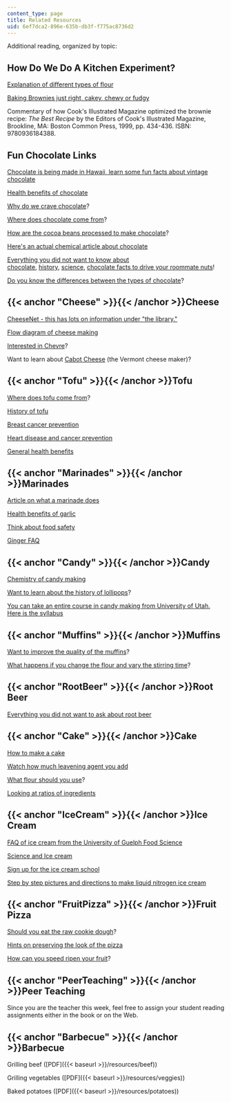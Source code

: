 ```yaml
---
content_type: page
title: Related Resources
uid: 6ef7dca2-896e-635b-db3f-f775ac8736d2
---
```


Additional reading, organized by topic:

How Do We Do A Kitchen Experiment?
----------------------------------

[Explanation of different types of flour](http://www.taunton.com/finecooking/articles/choosing-flour-for-baking.aspx)

[Baking Brownies just right, cakey, chewy or fudgy](http://www.taunton.com/finecooking/articles/how-to/brownies-chewy-cakey-fudgy.aspx)

Commentary of how Cook's Illustrated Magazine optimized the brownie recipe: _The Best Recipe_ by the Editors of Cook's Illustrated Magazine, Brookline, MA: Boston Common Press, 1999, pp. 434-436. ISBN: 9780936184388.

Fun Chocolate Links
-------------------

[Chocolate is being made in Hawaii, learn some fun facts about vintage chocolate](http://www.hawaiianchocolate.com/)

[Health benefits of chocolate](http://www.exploratorium.edu/exploring/exploring_chocolate/choc_7.html)

[Why do we crave chocolate](http://www.exploratorium.edu/exploring/exploring_chocolate/choc_8.html)?

[Where does chocolate come from](http://www.exploratorium.edu/exploring/exploring_chocolate/choc_2.html)?

[How are the cocoa beans processed to make chocolate](http://www.foodsci.uoguelph.ca/deicon/chocolate.gif)?

[Here's an actual chemical article about chocolate](http://pubs.acs.org/cen/whatstuff/stuff/7849sci5.html)

[Everything you did not want to know about chocolate](http://web.archive.org/web/20030608213756/www.cbc.ca/news/indepth/chocolate/), [history](http://web.archive.org/web/20030620155502/www.cbc.ca/news/indepth/chocolate/history.html), [science](http://web.archive.org/web/20030707140906/www.cbc.ca/news/indepth/chocolate/science.html), [chocolate facts to drive your roommate nuts](http://web.archive.org/web/20011116215817/www.cbc.ca/news/indepth/chocolate/nuts.html)!

[Do you know the differences between the types of chocolate](http://www.taunton.com/finecooking/articles/sorting-out-chocolate.aspx)?

{{< anchor "Cheese" >}}{{< /anchor >}}Cheese
--------------------------------------------

[CheeseNet - this has lots on information under "the library."](http://web.archive.org/web/20020122062720/http://cheesenet.wgx.com/)

[Flow diagram of cheese making](http://web.archive.org/web/20020611182850/http://www.ebs.hw.ac.uk/SDA/cheese2.html)

[Interested in Chevre](http://www.cypressgrovechevre.com/experience/section_2.1.html)?

Want to learn about [Cabot Cheese](http://www.cabotcheese.com/) (the Vermont cheese maker)?

{{< anchor "Tofu" >}}{{< /anchor >}}Tofu
----------------------------------------

[Where does tofu come from](http://www.soymilkmaker.com/making_tofu.html)?

[History of tofu](http://www.soya.be/history-of-tofu.php)

[Breast cancer prevention](http://www.mnwelldir.org/docs/cancer2/breast.htm#Soy)

[Heart disease and cancer prevention](http://www.cancertutor.com/Prevention.html)

[General health benefits](http://web.archive.org/web/20040817094617/http://ndnd.essortment.com/soyhealthbenef_rsdr.htm)

{{< anchor "Marinades" >}}{{< /anchor >}}Marinades
--------------------------------------------------

[Article on what a marinade does](http://www.foodproductdesign.com/articles/2000/06/mastering-marinades.aspx)

[Health benefits of garlic](https://www.nm.org/healthbeat/healthy-tips/nutrition/health-benefits-of-garlic)

[Think about food safety](https://www.eatright.org/homefoodsafety/four-steps/refrigerate/how-to-marinate-safely)

[Ginger FAQ](http://www.gingersoftware.com/faq/)

{{< anchor "Candy" >}}{{< /anchor >}}Candy
------------------------------------------

[Chemistry of candy making](https://www.steampoweredfamily.com/candy-science/)

[Want to learn about the history of lollipops](http://www.candy-gift-ideas.net/lollipop_history.htm)?

[You can take an entire course in candy making from University of Utah. Here is the syllabus](http://www.uen.org/Lessonplan/preview.cgi?LPid=1113)

{{< anchor "Muffins" >}}{{< /anchor >}}Muffins
----------------------------------------------

[Want to improve the quality of the muffins](http://web.archive.org/web/20030708005901/http://www.extension.iastate.edu/foodsafety/IBG/05MuffSug.html)?

[What happens if you change the flour and vary the stirring time](http://web.archive.org/web/20030817091618/http://www.extension.iastate.edu/foodsafety/IBG/06MuffFlour.html)?

{{< anchor "RootBeer" >}}{{< /anchor >}}Root Beer
-------------------------------------------------

[Everything you did not want to ask about root beer](http://ask.metafilter.com/94519/Help-me-get-the-fizz-into-my-home-made-root-beer)

{{< anchor "Cake" >}}{{< /anchor >}}Cake
----------------------------------------

[How to make a cake](http://web.archive.org/web/20021023232415/http://www.geocities.com/Heartland/Farm/7446/science.html)

[Watch how much leavening agent you add](http://homecooking.about.com/library/weekly/aa072197.htm)

[What flour should you use](http://www.taunton.com/finecooking/articles/choosing-flour-for-baking.aspx)?

[Looking at ratios of ingredients](http://web.archive.org/web/20030817080020/http://www.extension.iastate.edu/foodsafety/IBG/14CakeForm.html)

{{< anchor "IceCream" >}}{{< /anchor >}}Ice Cream
-------------------------------------------------

[FAQ of ice cream from the University of Guelph Food Science](http://www.foodsci.uoguelph.ca/dairyedu/icecream.html)

[Science and Ice cream](http://www.foodsci.uoguelph.ca/dairyedu/findsci.html)

[Sign up for the ice cream school](http://www.foodsci.uoguelph.ca/dairyedu/iccourse.html)

[Step by step pictures and directions to make liquid nitrogen ice cream](http://www.stevespanglerscience.com/lab/experiments/liquid-nitrogen-ice-cream)

{{< anchor "FruitPizza" >}}{{< /anchor >}}Fruit Pizza
-----------------------------------------------------

[Should you eat the raw cookie dough](https://mailtribune.com/lifestyle/food/the-cdc-keeps-warning-people-not-to-eat-raw-cookie-dough-even-though-its-delicious)?

[Hints on preserving the look of the pizza](http://web.archive.org/web/20041206000909/http://www.newsherald.com/archive/food/chef7128.htm)

[How can you speed ripen your fruit](http://www.taunton.com/finecooking/articles/choosing-ripe-fruit.aspx)?

{{< anchor "PeerTeaching" >}}{{< /anchor >}}Peer Teaching
---------------------------------------------------------

Since you are the teacher this week, feel free to assign your student reading assignments either in the book or on the Web.

{{< anchor "Barbecue" >}}{{< /anchor >}}Barbecue
------------------------------------------------

Grilling beef ([PDF]({{< baseurl >}}/resources/beef))

Grilling vegetables ([PDF]({{< baseurl >}}/resources/veggies))

Baked potatoes ([PDF]({{< baseurl >}}/resources/potatoes))